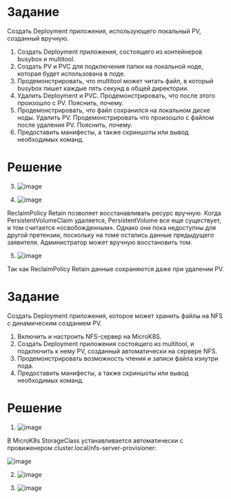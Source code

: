 # Задание
Создать Deployment приложения, использующего локальный PV, созданный вручную.

1. Создать Deployment приложения, состоящего из контейнеров busybox и multitool.
2. Создать PV и PVC для подключения папки на локальной ноде, которая будет использована в поде.
3. Продемонстрировать, что multitool может читать файл, в который busybox пишет каждые пять секунд в общей директории. 
4. Удалить Deployment и PVC. Продемонстрировать, что после этого произошло с PV. Пояснить, почему.
5. Продемонстрировать, что файл сохранился на локальном диске ноды. Удалить PV.  Продемонстрировать что произошло с файлом после удаления PV. Пояснить, почему.
5. Предоставить манифесты, а также скриншоты или вывод необходимых команд.

# Решение
3. ![image](https://github.com/Kul-RB/k8s/assets/53901269/2604c645-3596-43ce-9075-ffab13894fec)

4. ![image](https://github.com/Kul-RB/k8s/assets/53901269/dc57ed86-7789-4170-94d8-8785a12843f8)

ReclaimPolicy Retain позволяет восстанавливать ресурс вручную. Когда PersistentVolumeClaim удаляется, PersistentVolume все еще существует, и том считается «освобожденным». Однако они пока недоступны для другой претензии, поскольку на томе остались данные предыдущего заявителя. Администратор может вручную восстановить том.

5. ![image](https://github.com/Kul-RB/k8s/assets/53901269/177d007d-48cb-4625-9e1b-4b9a0d39c3aa)

Так как ReclaimPolicy Retain данные сохраняются даже при удалении PV. 

# Задание
Создать Deployment приложения, которое может хранить файлы на NFS с динамическим созданием PV.

1. Включить и настроить NFS-сервер на MicroK8S.
2. Создать Deployment приложения состоящего из multitool, и подключить к нему PV, созданный автоматически на сервере NFS.
3. Продемонстрировать возможность чтения и записи файла изнутри пода. 
4. Предоставить манифесты, а также скриншоты или вывод необходимых команд.

# Решение
1. ![image](https://github.com/Kul-RB/k8s/assets/53901269/31ee4591-105c-40ca-91c1-ea2dc04d0b34)

В MicroK8s StorageClass устанавливается автоматически с провиженером  cluster.local/nfs-server-provisioner:

![image](https://github.com/Kul-RB/k8s/assets/53901269/6d673853-e48f-4bcf-b211-f4f60ac64805)


2. ![image](https://github.com/Kul-RB/k8s/assets/53901269/d646ecf6-d891-4ecc-a485-e477390b9361)

3. ![image](https://github.com/Kul-RB/k8s/assets/53901269/b3bfe173-8953-4535-87c2-8d5c0cc11f62)
